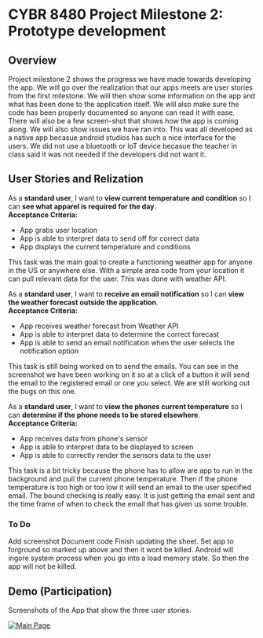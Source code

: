 # CYBR 8480 Project Milestone 2: Prototype development

## Overview
Project milestone 2 shows the progress we have made towards developing the app. We will go over the realization that our apps meets are user stories from the first milestone. We will then show some information on the app and what has been done to the application itself. We will also make sure the code has been properly documented so anyone can read it with ease. There will also be a few screen-shot that shows how the app is coming along. We will also show issues we have ran into. This was all developed as a native app becasue android studios has such a nice interface for the users. We did not use a bluetooth or IoT device becasue the teacher in class said it was not needed if the developers did not want it.


## User Stories and Relization
As a **standard user**, I want to **view current temperature and condition** so I can **see what apparel is required for the day**.  
**Acceptance Criteria:**
* App grabs user location
* App is able to interpret data to send off for correct data
* App displays the current temperature and conditions

This task was the main goal to create a functioning weather app for anyone in the US or anywhere else. With a simple area code from your location it can pull relevant data for the user. This was done with weather API. 

As a **standard user**, I want to **receive an email notification** so I can **view the weather forecast outside the application**.  
**Acceptance Criteria:**
* App receives weather forecast from Weather API
* App is able to interpret data to determine the correct forecast
* App is able to send an email notification when the user selects the notification option

This task is still being worked on to send the emails. You can see in the screenshot we have been working on it so at a click of a button it will send the email to the registered email or one you select. We are still working out the bugs on this one. 

As a **standard user**, I want to **view the phones current temperature** so I can **determine if the phone needs to be stored elsewhere**.  
**Acceptance Criteria:**
* App receives data from phone's sensor
* App is able to interpret data to be displayed to screen
* App is able to correctly render the sensors data to the user

This task is a bit tricky because the phone has to allow are app to run in the background and pull the current phone temperature. Then if the phone temperature is too high or too low it will send an email to the user specified email. The bound checking is really easy. It is just getting the email sent and the time frame of when to check the email that has given us some trouble. 

### To Do
Add screenshot
Document code
Finish updating the sheet.
Set app to forground so marked up above and then it wont be killed. Android will ingore system process when you go into a load memory state. So then the app will not be killed.

## Demo (Participation)

Screenshots of the App that show the three user stories.

[![Main Page](https://https://github.com/cyb3rc0wb0y/CYBR8480-Project/blob/master/Images/WeatherAppMainPage.png)](#features)
